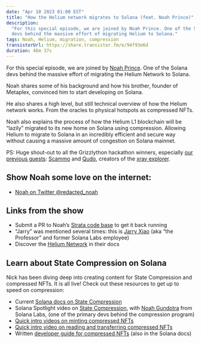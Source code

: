 ```yaml
---
date: "Apr 10 2023 01:00 EST"
title: "How the Helium network migrates to Solana (feat. Noah Prince)"
description:
  "For this special episode, we are joined by Noah Prince. One of the Solana
  devs behind the massive effort of migrating Helium to Solana."
tags: Noah, Helium, migration, compression
transistorUrl: https://share.transistor.fm/e/94f93e6d
duration: 46m 37s
---
```


For this special episode, we are joined by
[Noah Prince](https://twitter.com/redacted_noah). One of the Solana devs behind
the massive effort of migrating the Helium Network to Solana.

Noah shares some of his background and how his brother, founder of Metaplex,
convinced him to start developing on Solana.

He also shares a high level, but still technical overview of how the Helium
network works. From the oracles to physical hotspots as compressed NFTs.

Noah also explains the process of how the Helium L1 blockchain will be “lazily”
migrated to its new home on Solana using compression. Allowing Helium to migrate
to Solana in an incredibly efficient and secure way without causing a massive
amount of congestion on Solana mainnet.

PS: Huge shout-out to all the Grizzlython hackathon winners, especially
[our previous guests](/podcast/10): [Scammo](https://twitter.com/scammo_) and
[Qudo](https://twitter.com/_qudo), creators of the
[xray explorer](https://xray.helius.xyz/).

## Show Noah some love on the internet:

- [Noah on Twitter @redacted_noah](https://twitter.com/redacted_noah)

## Links from the show

- Submit a PR to Noah’s
  [Strata code base](https://github.com/StrataFoundation/strata) to get it back
  running
- “Jarry” was mentioned several times: this is
  [Jarry Xiao](https://twitter.com/jarxiao) (aka “the Professor” and former
  Solana Labs employee)
- Discover the [Helium Network](https://docs.helium.com/) in their docs

## Learn about State Compression on Solana

Nick has been diving deep into creating content for State Compression and
compressed NFTs. It is all live! Check out these resources to get up to speed on
compression:

- Current
  [Solana docs on State Compression](https://edge.docs.solana.com/learn/state-compression)
- Solana Spotlight video on
  [State Compression](https://www.youtube.com/watch?v=W4xm4kuXwQk), with
  [Noah Gundotra](https://twitter.com/ngundotra) from Solana Labs, (one of the
  primary devs behind the compression program)
- [Quick intro videos on minting compressed NFTs](https://www.youtube.com/watch?v=A_U1Nd41vPc&t=15s)
- [Quick intro video on reading and transferring compressed NFTs](https://www.youtube.com/watch?v=FOO5eT7K_e4)
- Written
  [developer guide for compressed NFTs](https://edge.docs.solana.com/developing/guides/compressed-nfts)
  (also in the Solana docs)
